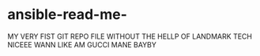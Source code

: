 # ansible-read-me-


MY VERY FIST GIT REPO FILE WITHOUT THE HELLP OF LANDMARK TECH 
NICEEE WANN LIKE AM GUCCI MANE BAYBY 
